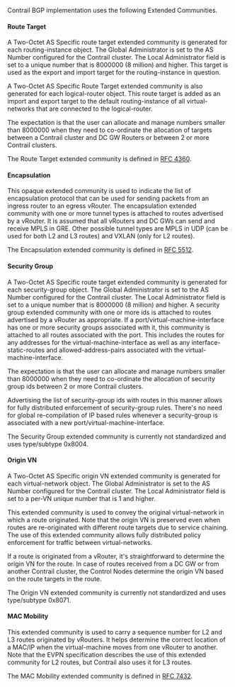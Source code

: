 Contrail BGP implementation uses the following Extended Communities.

#### Route Target

A Two-Octet AS Specific route target extended community is generated for each routing-instance object.  The Global Administrator is set to the AS Number configured for the Contrail cluster.  The Local Administrator field is set to a unique number that is 8000000 (8 million) and higher.  This target is used as the export and import target for the routing-instance in question.

A Two-Octet AS Specific Route Target extended community is also generated for each logical-router object.  This route target is added as an import and export target to the default routing-instance of all virtual-networks that are connected to the logical-router.

The expectation is that the user can allocate and manage numbers smaller than 8000000 when they need to co-ordinate the allocation of targets between a Contrail cluster and DC GW Routers or between 2 or more Contrail clusters.

The Route Target extended community is defined in [RFC 4360](https://tools.ietf.org/html/rfc4360).

#### Encapsulation

This opaque extended community is used to indicate the list of encapsulation protocol that can be used for sending packets from an ingress router to an egress vRouter. The encapsulation extended community with one or more tunnel types is attached to routes advertised by a vRouter. It is assumed that all vRouters and DC GWs can send and receive MPLS in GRE. Other possible tunnel types are MPLS in UDP (can be used for both L2 and L3 routes) and VXLAN (only for L2 routes).

The Encapsulation extended community is defined in [RFC 5512](https://tools.ietf.org/html/rfc5512#page-9).

#### Security Group

A Two-Octet AS Specific route target extended community is generated for each security-group object.  The Global Administrator is set to the AS Number configured for the Contrail cluster.  The Local Administrator field is set to a unique number that is 8000000 (8 million) and higher. A security group extended community with one or more ids is attached to routes advertised by a vRouter as appropriate.  If a port/virtual-machine-interface has one or more security groups associated with it, this community is attached to all routes associated with the port.  This includes the routes for any addresses for the virtual-machine-interface as well as any interface-static-routes and allowed-address-pairs associated with the virtual-machine-interface.

The expectation is that the user can allocate and manage numbers smaller than 8000000 when they need to co-ordinate the allocation of security group ids between 2 or more Contrail clusters.

Advertising the list of security-group ids with routes in this manner allows for fully distributed enforcement of security-group rules.  There's no need for global re-compilation of IP based rules whenever a security-group is associated with a new port/virtual-machine-interface.

The Security Group extended community is currently not standardized and uses type/subtype 0x8004.

#### Origin VN

A Two-Octet AS Specific origin VN extended community is generated for each virtual-network object.  The Global Administrator is set to the AS Number configured for the Contrail cluster. The Local Administrator field is set to a per-VN unique number that is 1 and higher.

This extended community is used to convey the original virtual-network in which a route originated.  Note that the origin VN is preserved even when routes are re-originated with different route targets due to service chaining. The use of this extended community allows fully distributed policy enforcement for traffic between virtual-networks.

If a route is originated from a vRouter, it's straightforward to determine the origin VN for the route.  In case of routes received from a DC GW or from another Contrail cluster, the Control Nodes determine the origin VN based on the route targets in the route.

The Origin VN extended community is currently not standardized and uses type/subtype 0x8071.

#### MAC Mobility

This extended community is used to carry a sequence number for L2 and L3 routes originated by vRouters.  It helps determine the correct location of a MAC/IP when the virtual-machine moves from one vRouter to another.  Note that the EVPN specification describes the use of this extended community for L2 routes, but Contrail also uses it for L3 routes.

The MAC Mobility extended community is defined in [RFC 7432](https://tools.ietf.org/html/rfc7432#page-18).